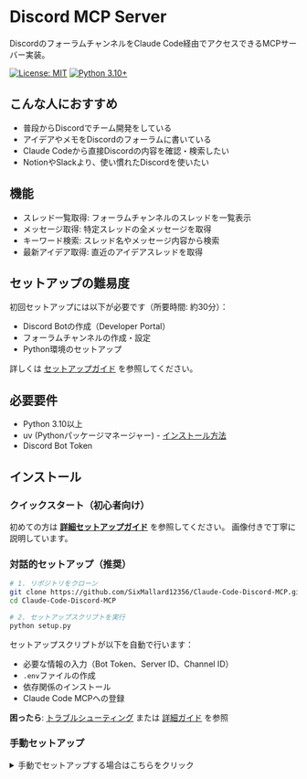 # Discord MCP Server

DiscordのフォーラムチャンネルをClaude Code経由でアクセスできるMCPサーバー実装。

[![License: MIT](https://img.shields.io/badge/License-MIT-yellow.svg)](https://opensource.org/licenses/MIT)
[![Python 3.10+](https://img.shields.io/badge/python-3.10+-blue.svg)](https://www.python.org/downloads/)

## こんな人におすすめ

- 普段からDiscordでチーム開発をしている
- アイデアやメモをDiscordのフォーラムに書いている
- Claude Codeから直接Discordの内容を確認・検索したい
- NotionやSlackより、使い慣れたDiscordを使いたい

## 機能

- スレッド一覧取得: フォーラムチャンネルのスレッドを一覧表示
- メッセージ取得: 特定スレッドの全メッセージを取得
- キーワード検索: スレッド名やメッセージ内容から検索
- 最新アイデア取得: 直近のアイデアスレッドを取得

## セットアップの難易度

初回セットアップには以下が必要です（所要時間: 約30分）：
- Discord Botの作成（Developer Portal）
- フォーラムチャンネルの作成・設定
- Python環境のセットアップ

詳しくは [セットアップガイド](docs/SETUP_GUIDE.md) を参照してください。

## 必要要件

- Python 3.10以上
- uv (Pythonパッケージマネージャー) - [インストール方法](https://docs.astral.sh/uv/getting-started/installation/)
- Discord Bot Token

## インストール

### クイックスタート（初心者向け）

初めての方は **[詳細セットアップガイド](docs/SETUP_GUIDE.md)** を参照してください。
画像付きで丁寧に説明しています。

### 対話的セットアップ（推奨）

```bash
# 1. リポジトリをクローン
git clone https://github.com/SixMallard12356/Claude-Code-Discord-MCP.git
cd Claude-Code-Discord-MCP

# 2. セットアップスクリプトを実行
python setup.py
```

セットアップスクリプトが以下を自動で行います：
- 必要な情報の入力（Bot Token、Server ID、Channel ID）
- `.env`ファイルの作成
- 依存関係のインストール
- Claude Code MCPへの登録

**困ったら**: [トラブルシューティング](#トラブルシューティング) または [詳細ガイド](docs/SETUP_GUIDE.md) を参照

### 手動セットアップ

<details>
<summary>手動でセットアップする場合はこちらをクリック</summary>

### 1. 依存関係のインストール

```bash
cd discord-mcp
uv sync
```

### 2. Discord Bot の設定

1. [Discord Developer Portal](https://discord.com/developers/applications) にアクセス
2. 「New Application」をクリックしてアプリケーションを作成
3. 左メニューから「Bot」を選択し、「Add Bot」をクリック
4. Bot Tokenをコピー（後で使用）
5. 「Privileged Gateway Intents」で以下を有効化:
   - MESSAGE CONTENT INTENT
   - SERVER MEMBERS INTENT
6. 左メニューから「OAuth2」→「URL Generator」を選択
7. SCOPESで「bot」を選択
8. BOT PERMISSIONSで以下を選択:
   - Read Messages/View Channels
   - Read Message History
9. 生成されたURLでBotをサーバーに招待

### 3. サーバーIDとチャンネルIDの取得

1. Discordの設定から「詳細設定」→「開発者モード」を有効化
2. サーバーを右クリック→「IDをコピー」
3. フォーラムチャンネルを右クリック→「IDをコピー」

### 4. 環境変数の設定

`.env`ファイルを作成し、必要な情報を記入:

```bash
cp .env.example .env
```

`.env`ファイルを編集:

```env
DISCORD_BOT_TOKEN=あなたのBotトークン
DISCORD_SERVER_ID=サーバーID
DISCORD_IDEAS_CHANNEL_ID=フォーラムチャンネルID
```

## 使用方法

### ローカルでのテスト実行

```bash
uv run python src/discord_mcp/server.py
```

### Claude Code との統合

Claude Desktop/Claude Codeの設定ファイルに追加:

**Windows**: `%APPDATA%\Claude\claude_desktop_config.json`
**macOS**: `~/Library/Application Support/Claude/claude_desktop_config.json`

```json
{
  "mcpServers": {
    "discord-ideas": {
      "command": "uv",
      "args": [
        "run",
        "python",
        "src/discord_mcp/server.py"
      ],
      "cwd": "C:\\Programming\\Discoed\\discord-mcp",
      "env": {
        "DISCORD_BOT_TOKEN": "あなたのBotトークン",
        "DISCORD_SERVER_ID": "サーバーID",
        "DISCORD_IDEAS_CHANNEL_ID": "チャンネルID"
      }
    }
  }
}
```

設定後、Claude Desktopを再起動してください。

## 使用例

セットアップ完了後、Claude Codeから以下のように利用できます:

```
ユーザー: "Discordのアイデアスレッドを5件取得してください"
Claude: [Discord MCPサーバーを使ってスレッド一覧を取得]

ユーザー: "「機能追加」スレッドの内容を教えて"
Claude: [該当スレッドのメッセージを取得して要約]

ユーザー: "音声に関するアイデアを検索して"
Claude: [キーワード検索でマッチするスレッドを表示]
```

## API

### `list_idea_threads`
フォーラムチャンネルのスレッド一覧を取得

**パラメータ:**
- `limit` (int, optional): 取得するスレッド数（デフォルト: 20）
- `archived` (bool, optional): アーカイブされたスレッドも含めるか（デフォルト: true）
  - `true`: アクティブ+アーカイブ両方を取得（推奨）
  - `false`: アクティブなスレッドのみ

### `get_thread_messages`
特定スレッドのメッセージを取得

**パラメータ:**
- `thread_id` (str, required): スレッドID
- `limit` (int, optional): 取得するメッセージ数（デフォルト: 50）

### `search_ideas`
キーワードでアイデアを検索

**パラメータ:**
- `query` (str, required): 検索キーワード
- `limit` (int, optional): 取得する結果数（デフォルト: 10）

### `get_recent_ideas`
最新のアイデアスレッドを取得

**パラメータ:**
- `limit` (int, optional): 取得するスレッド数（デフォルト: 5）

## トラブルシューティング

### Botがサーバーに接続できない
- Botトークンが正しいか確認
- Botがサーバーに招待されているか確認
- 必要な権限（Intents）が有効化されているか確認

### チャンネルが見つからない
- チャンネルIDが正しいか確認
- Botがそのチャンネルを閲覧できる権限があるか確認
- フォーラムチャンネルのIDを指定しているか確認（通常のテキストチャンネルでは動作しません）

### MCP接続エラー
- Claude Desktopの設定ファイルのパスが正しいか確認
- 環境変数が正しく設定されているか確認
- Claude Desktopを完全に再起動（タスクトレイからも終了）

## 技術スタック

- **FastMCP**: MCP サーバーフレームワーク
- **discord.py**: Discord API クライアント
- **python-dotenv**: 環境変数管理

## ライセンス

MIT License

## 貢献

プルリクエストを歓迎します。大きな変更の場合は、まずissueを開いて変更内容を議論してください。

